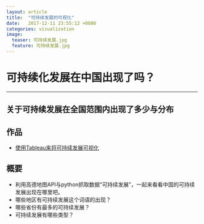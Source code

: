 ```yaml
---
layout: article
title:  "可持续发展的可视化"
date:   2017-12-11 23:55:12 +0800
categories: visualization
image:
  teaser: 可持续发展.jpg
  feature: 可持续发展.jpg
---
```

# 可持续化发展在中国出现了吗？
---

## 关于可持续发展在全国范围内出现了多少与分布

## 作品
- <a href="https://public.tableau.com/profile/.86866166#!/vizhome/_18150/sheet1">使用Tableau来将可持续发展可视化</a>

## 概要
- 利用高德地图API与python抓取数据“可持续发展”，一起来看看中国的可持续发展出现在哪里吧。
- 哪些地区有可持续发展这个词语的出现？
- 哪些省份有最多的可持续发展？
- 可持续发展有哪些类型？